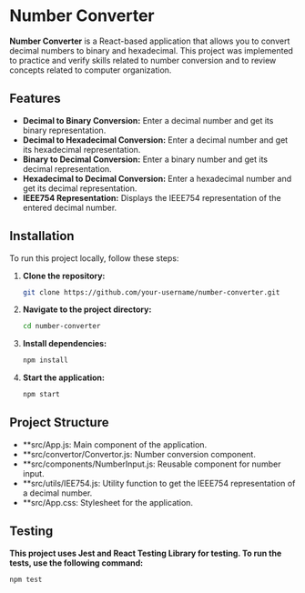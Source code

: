 # Number Converter

**Number Converter** is a React-based application that allows you to convert decimal numbers to binary and hexadecimal. This project was implemented to practice and verify skills related to number conversion and to review concepts related to computer organization.

## Features

- **Decimal to Binary Conversion:** Enter a decimal number and get its binary representation.
- **Decimal to Hexadecimal Conversion:** Enter a decimal number and get its hexadecimal representation.
- **Binary to Decimal Conversion:** Enter a binary number and get its decimal representation.
- **Hexadecimal to Decimal Conversion:** Enter a hexadecimal number and get its decimal representation.
- **IEEE754 Representation:** Displays the IEEE754 representation of the entered decimal number.

## Installation

To run this project locally, follow these steps:

1. **Clone the repository:**

   ```bash
   git clone https://github.com/your-username/number-converter.git

2. **Navigate to the project directory:**

   ```bash
   cd number-converter
   
3. **Install dependencies:**
   
   ```bash
   npm install
   
4. **Start the application:**

   ```bash
   npm start
   
## Project Structure
- **src/App.js: Main component of the application.
- **src/convertor/Convertor.js: Number conversion component.
- **src/components/NumberInput.js: Reusable component for number input.
- **src/utils/IEE754.js: Utility function to get the IEEE754 representation of a decimal number.
- **src/App.css: Stylesheet for the application.

## Testing
**This project uses Jest and React Testing Library for testing. To run the tests, use the following command:**

   ```bash
   npm test
